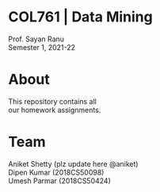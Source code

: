 # COL761 | Data Mining
Prof. Sayan Ranu </br>
Semester 1, 2021-22

# About
This repository contains all </br>
our homework assignments.

# Team
Aniket Shetty (plz update here @aniket) </br>
Dipen Kumar (2018CS50098) </br>
Umesh Parmar (2018CS50424)
